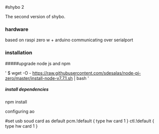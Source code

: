 #shybo 2

The second version of shybo.

### hardware
  based on raspi zero w + arduino communicating over serialport

### installation

#####upgrade node js and npm

'
$ wget -O - https://raw.githubusercontent.com/sdesalas/node-pi-zero/master/install-node-v7.7.1.sh | bash
'

##### install dependencies

npm install

configuring ao


#set usb soud card as default
pcm.!default  {
 type hw card 1
}
ctl.!default {
 type hw card 1
}
